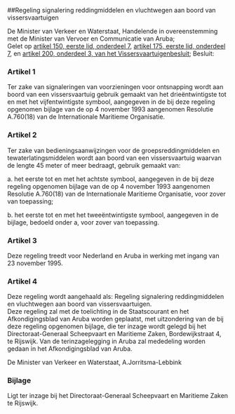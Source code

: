 <meta http-equiv='Content-Type' content='text/html; charset=utf-8' />

##Regeling signalering reddingmiddelen en vluchtwegen aan boord van vissersvaartuigen

De Minister van Verkeer en Waterstaat, Handelende in overeenstemming met de Minister van Vervoer en Communicatie van Aruba;  
Gelet op [artikel 150, eerste lid, onderdeel 7](../../../../../../../../../../../KB/vissersvaartuigenbesluit/BWBR0004607/README.md), [artikel 175, eerste lid, onderdeel 7](../../../../../../../../../../../KB/vissersvaartuigenbesluit/BWBR0004607/README.md), en [artikel 200, onderdeel 3, van het Vissersvaartuigenbesluit](../../../../../../../../../../../KB/vissersvaartuigenbesluit/BWBR0004607/README.md);
Besluit:    

### Artikel  1  

Ter zake van signaleringen van voorzieningen voor ontsnapping wordt aan boord van een vissersvaartuig gebruik gemaakt van het drieëntwintigste tot en met het vijfentwintigste symbool, aangegeven in de bij deze regeling opgenomen bijlage van de op 4 november 1993 aangenomen Resolutie A.760(18) van de Internationale Maritieme Organisatie.  

### Artikel  2  

Ter zake van bedieningsaanwijzingen voor de groepsreddingmiddelen en tewaterlatingsmiddelen wordt aan boord van een vissersvaartuig waarvan de lengte 45 meter of meer bedraagt, gebruik gemaakt van: 

a. het eerste tot en met het achtste symbool, aangegeven in de bij deze regeling opgenomen bijlage van de op 4 november 1993 aangenomen Resolutie A.760(18) van de Internationale Maritieme Organisatie, voor zover van toepassing;  

b. het eerste tot en met het tweeëntwintigste symbool, aangegeven in de bijlage, bedoeld onder a, voor zover van toepassing.    

### Artikel  3  

Deze regeling treedt voor Nederland en Aruba in werking met ingang van 23 november 1995.  

### Artikel  4  

Deze regeling wordt aangehaald als: Regeling signalering reddingmiddelen en vluchtwegen aan boord van vissersvaartuigen.  
Deze regeling zal met de toelichting in de Staatscourant en het Afkondigingsblad van Aruba worden geplaatst, met uitzondering van de bij deze regeling opgenomen bijlage, die ter inzage wordt gelegd bij het Directoraat-Generaal Scheepvaart en Maritieme Zaken, Bordewijkstraat 4, te Rijswijk. Van de terinzagelegging in Aruba zal mededeling worden gedaan in het Afkondigingsblad van Aruba.  

De 
Minister van Verkeer en Waterstaat, 
A.Jorritsma-Lebbink  

### Bijlage  

Ligt ter inzage bij het Directoraat-Generaal Scheepvaart en Maritieme Zaken te Rijswijk.  
